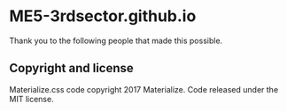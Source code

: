 # ME5-3rdsector.github.io

Thank you to the following people that made this possible.

## Copyright and license
Materialize.css code copyright 2017 Materialize. Code released under the MIT license.
